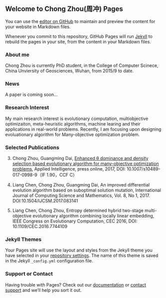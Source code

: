 ## Welcome to Chong Zhou(周冲) Pages

You can use the [editor on GitHub](https://github.com/zc0315/zc0315.github.io/edit/master/README.md) to maintain and preview the content for your website in Markdown files.

Whenever you commit to this repository, GitHub Pages will run [Jekyll](https://jekyllrb.com/) to rebuild the pages in your site, from the content in your Markdown files.

### About me

Chong Zhou is currently PhD student, in the College of Computer Scinece, China Unviersity of Geosciences, Wuhan, from 2015/9 to  date.

### News

 A paper is coming soon...
 
### Research Interest

My main research interest is evolutionary computation, multiobjective optimizaiton, meta-heuristic algorithms, machine learing and their applications in real-world problems. Recently, I am focusing upon designing evoluationary algorithm for Many-objective optimization problem.

### Selected Publications

3. Chong Zhou, Guangming Dai, [Enhanced θ dominance and density selection based evolutionary algorithm for many-objective optimization problems](https://link.springer.com/article/10.1007%2Fs10489-017-0998-9), Applied Intelligence, press online, 2017, DOI: 10.1007/s10489-017-0998-9（IF 1.90，CCF C）

2. Liang Chen, Chong Zhou, Guangming Dai, An improved differential evolution algorithm based on suboptimal solution mutation, International Journal of Computing Science and Mathematics, Vol. 8, No 1, 2017. DOI:10.1504/IJCSM.2017.083141

1. Liang Chen, Chong Zhou, Entropy determined hybrid two-stage multi-objective evolutionary algorithm combining locally linear embedding, IEEE Congress on Evolutionary Computation, CEC 2016, DOI: 10.1109/CEC.2016.7744109
						
### Jekyll Themes

Your Pages site will use the layout and styles from the Jekyll theme you have selected in your [repository settings](https://github.com/zc0315/zc0315.github.io/settings). The name of this theme is saved in the Jekyll `_config.yml` configuration file.

### Support or Contact

Having trouble with Pages? Check out our [documentation](https://help.github.com/categories/github-pages-basics/) or [contact support](https://github.com/contact) and we’ll help you sort it out.
